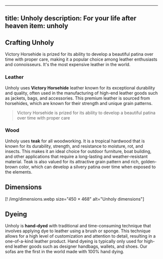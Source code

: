 
---
title: Unholy
description: For your life after heaven
item: unholy
---

## Crafting Unholy
Victory Horsehide is prized for its ability to develop a beautiful patina over time with proper care, making it a popular choice among leather enthusiasts and connoisseurs. It's the most expensive leather in the world.

### Leather
Unholy uses **Victory Horsehide** leather known for its exceptional durability and quality, often used in the manufacturing of high-end leather goods such as jackets, bags, and accessories. This premium leather is sourced from horsehides, which are known for their strength and unique grain patterns.

> Victory Horsehide is prized for its ability to develop a beautiful patina over time with proper care


### Wood
Unholy uses **teak** for all woodworking. It is a tropical hardwood that is known for its durability, strength, and resistance to moisture, rot, and insects. This makes it an ideal choice for outdoor furniture, boat building, and other applications that require a long-lasting and weather-resistant material.  Teak is also valued for its attractive grain pattern and rich, golden-brown color, which can develop a silvery patina over time when exposed to the elements.


## Dimensions

[! /img/dimensions.webp size="450 × 468" alt="Unholy dimensions"]


## Dyeing
Unholy is **hand-dyed** with traditional and time-consuming technique that involves applying dye to leather using a brush or sponge. This technique allows for a high level of customization and attention to detail, resulting in a one-of-a-kind leather product. Hand dyeing is typically only used for high-end leather goods such as designer handbags, wallets, and shoes. Our sofas are the first in the world made with 100% hand dying.
